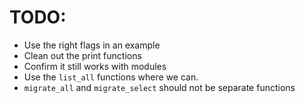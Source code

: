 # TODO:

- Use the right flags in an example
- Clean out the print functions
- Confirm it still works with modules
- Use the `list_all` functions where we can.
- `migrate_all` and `migrate_select` should not be separate functions